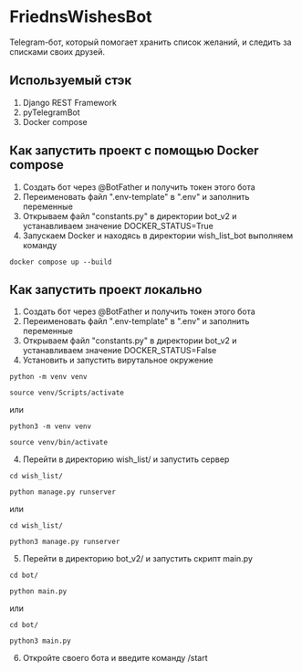 # FriednsWishesBot
Telegram-бот, который помогает хранить список желаний, и следить за списками своих друзей.

## Используемый стэк
1. Django REST Framework
2. pyTelegramBot
3. Docker compose

## Как запустить проект с помощью Docker compose
1. Создать бот через @BotFather и получить токен этого бота
2. Переименовать файл ".env-template" в ".env" и заполнить переменные
3. Открываем файл "constants.py" в директории bot_v2 и устанавливаем значение DOCKER_STATUS=True
4. Запускаем Docker и находясь в директории wish_list_bot выполняем команду
```
docker compose up --build
``` 

## Как запустить проект локально
1. Создать бот через @BotFather и получить токен этого бота
2. Переименовать файл ".env-template" в ".env" и заполнить переменные
3. Открываем файл "constants.py" в директории bot_v2 и устанавливаем значение DOCKER_STATUS=False
4. Установить и запустить вирутальное окружение

```
python -m venv venv
```
```
source venv/Scripts/activate
```

или

```
python3 -m venv venv
```
```
source venv/bin/activate
```

4. Перейти в директорию wish_list/ и запустить сервер
```
cd wish_list/
```
```
python manage.py runserver
```

или

```
cd wish_list/
```
```
python3 manage.py runserver
```

5. Перейти в директорию bot_v2/ и запустить скрипт main.py
```
cd bot/
```
```
python main.py
```

или

```
cd bot/
```
```
python3 main.py
```
6. Откройте своего бота и введите команду /start
